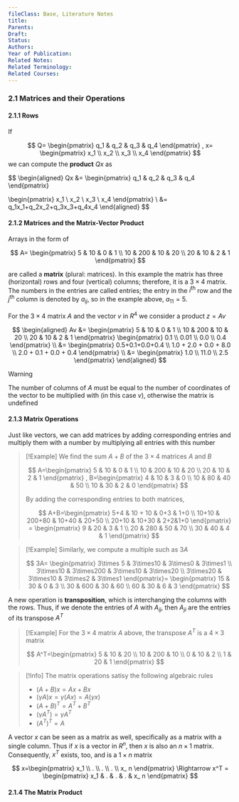 ```yaml
---
fileClass: Base, Literature Notes
title: 
Parents: 
Draft: 
Status: 
Authors: 
Year of Publication: 
Related Notes: 
Related Terminology: 
Related Courses: 
---
```

### 2.1 Matrices and their Operations
#### 2.1.1 Rows
If 

$$
Q=
\begin{pmatrix}
q_1 & q_2 & q_3 & q_4
\end{pmatrix}
, x=
\begin{pmatrix}
x_1 \\ x_2 \\ x_3 \\ x_4
\end{pmatrix}
$$
we can compute the **product** $Qx$ as 

$$
\begin{aligned}
Qx &=
\begin{pmatrix}
q_1 & q_2 & q_3 & q_4
\end{pmatrix}

\begin{pmatrix}
x_1 \\ x_2 \\ x_3 \\ x_4
\end{pmatrix} \\
&= q_1x_1+q_2x_2+q_3x_3+q_4x_4
\end{aligned}
$$


#### 2.1.2 Matrices and the Matrix-Vector Product
Arrays in the form of

$$
A=
\begin{pmatrix}
5 & 10 & 0 & 1 \\
10 & 200 & 10 & 20 \\
20 & 10 & 2 & 1
\end{pmatrix}
$$

are called a **matrix** (plural: matrices). In this example the matrix has three (horizontal) rows and four (vertical) columns; therefore, it is a $3 \times 4$ matrix. The numbers in the entries are called entries; the entry in the $i^{\text{th}}$ row and the $j^{\text{th}}$ column is denoted by $a_{ij}$, so in the example above, $a_{11}=5$. 

For the $3 \times 4$ matrix $A$ and the vector $v$ in $R^4$ we consider a product $z=Av$

$$
\begin{aligned}
Av &=
\begin{pmatrix}
5 & 10 & 0 & 1 \\
10 & 200 & 10 & 20 \\
20 & 10 & 2 & 1
\end{pmatrix}
\begin{pmatrix}
0.1 \\ 0.01 \\ 0.0 \\ 0.4
\end{pmatrix} \\
&=
\begin{pmatrix}
0.5+0.1+0.0+0.4 \\
1.0 + 2.0 + 0.0 + 8.0 \\
2.0 + 0.1 + 0.0 + 0.4
\end{pmatrix} \\
&=
\begin{pmatrix}
1.0 \\ 11.0 \\ 2.5
\end{pmatrix}
\end{aligned}
$$

>[!Warning]
>The number of columns of $A$ must be equal to the number of coordinates of the vector to be multiplied with (in this case $v$), otherwise the matrix is undefined

#### 2.1.3 Matrix Operations
Just like vectors, we can add matrices by adding corresponding entries and multiply them with a number by multiplying all entries with this number

>[!Example]
>We find the sum $A+B$ of the $3\times 4$ matrices $A$ and $B$
>
>$$
>A=\begin{pmatrix}
>5 & 10 & 0 & 1 \\
>10 & 200 & 10 & 20 \\
>20 & 10 & 2 & 1 
>\end{pmatrix}
>, B=\begin{pmatrix}
>4 & 10 & 3 & 0 \\
>10 & 80 & 40 & 50 \\
>10 & 30 & 2 & 0
>\end{pmatrix}
>$$
>
>By adding the corresponding entries to both matrices,
>
>$$
>A+B=\begin{pmatrix}
>5+4 & 10 + 10 & 0+3 & 1+0 \\
>10+10 & 200+80 & 10+40 & 20+50 \\
>20+10 & 10+30 & 2+2&1+0 
>\end{pmatrix} =
>\begin{pmatrix}
>9 & 20 & 3 & 1 \\
>20 & 280 & 50 & 70 \\
>30 & 40 & 4 & 1
>\end{pmatrix}
>$$

>[!Example]
>Similarly, we compute a multiple such as $3A$
>
>$$
>3A=
>\begin{pmatrix}
>3\times 5 & 3\times10 & 3\times0 & 3\times1 \\
>3\times10 & 3\times200 & 3\times10 & 3\times20 \\
>3\times20 & 3\times10 & 3\times2 & 3\times1 
>\end{pmatrix}=
>\begin{pmatrix}
>15 & 30 & 0 & 3 \\
>30 & 600 & 30 & 60 \\
>60 & 30 & 6 & 3
>\end{pmatrix}
>$$

A new operation is **transposition**, which is interchanging the columns with the rows. Thus, if we denote the entries of $A$ with $A_{ij}$, then $A_{ji}$ are the entries of its transpose $A^T$

>[!Example]
>For the $3\times 4$ matrix $A$ above, the transpose $A^T$ is a $4\times 3$ matrix
>
>$$
>A^T=\begin{pmatrix}
>5 & 10 & 20 \\
>10 & 200 & 10 \\
>0 & 10 & 2 \\
>1 & 20 & 1
>\end{pmatrix}
>$$

>[!Info]
>The matrix operations satisy the following algebraic rules
>- $(A+B)x = Ax + Bx$
>- $(\gamma A)x = \gamma(Ax) = A(\gamma x)$
>- $(A+B)^T = A^T + B^T$
>- $(\gamma A^T) = \gamma A^T$
>- $(A^T)^T=A$

A vector $x$ can be seen as a matrix as well, specifically as a matrix with a single column. Thus if $x$ is a vector in $R^n$, then $x$ is also an $n\times 1$ matrix. Consequently, $x^T$ exists, too, and is a $1\times n$ matrix

$$
x=\begin{pmatrix}
x_1 \\
. \\
. \\
. \\
x_ n
\end{pmatrix} \Rightarrow
x^T = \begin{pmatrix}
x_1 & . & . & . & x_ n
\end{pmatrix}
$$
#### 2.1.4 The Matrix Product


